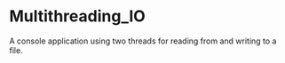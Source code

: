 # Multithreading_IO
A console application using two threads for reading from and writing to a file. 
